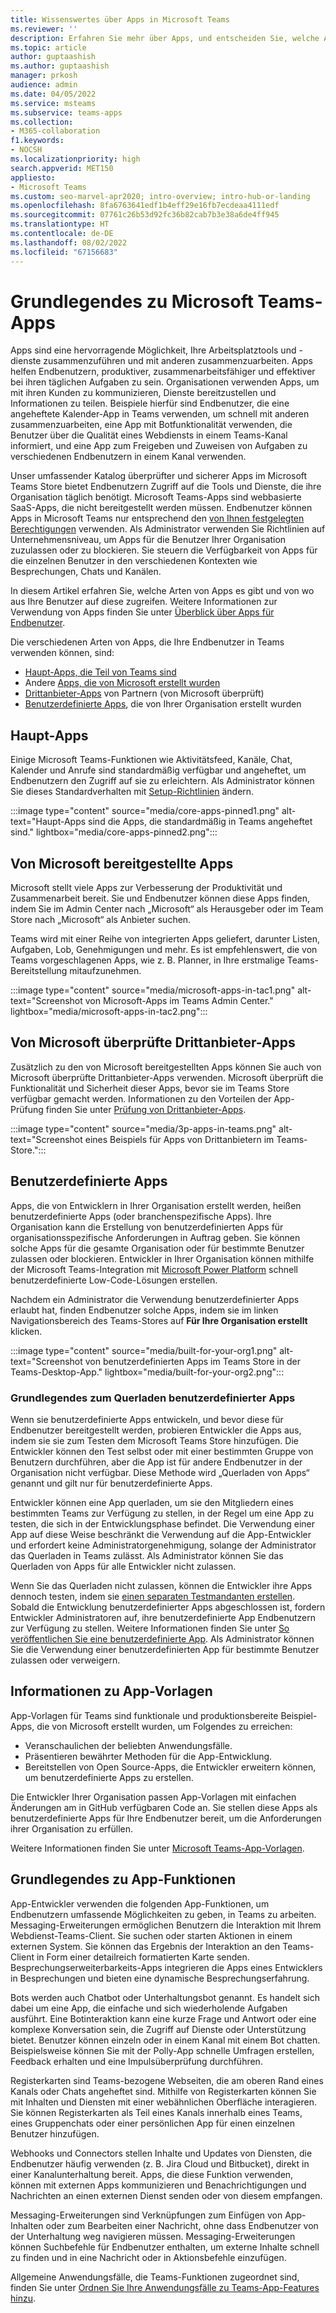 ```yaml
---
title: Wissenswertes über Apps in Microsoft Teams
ms.reviewer: ''
description: Erfahren Sie mehr über Apps, und entscheiden Sie, welche Apps in Teams basierend auf dem Profil und den Geschäftsanforderungen Ihrer Organisation zugelassen werden sollen.
ms.topic: article
author: guptaashish
ms.author: guptaashish
manager: prkosh
audience: admin
ms.date: 04/05/2022
ms.service: msteams
ms.subservice: teams-apps
ms.collection:
- M365-collaboration
f1.keywords:
- NOCSH
ms.localizationpriority: high
search.appverid: MET150
appliesto:
- Microsoft Teams
ms.custom: seo-marvel-apr2020; intro-overview; intro-hub-or-landing
ms.openlocfilehash: 8fa6763641edf1b4eff29e16fb7ecdeaa4111edf
ms.sourcegitcommit: 07761c26b53d92fc36b82cab7b3e38a6de4ff945
ms.translationtype: HT
ms.contentlocale: de-DE
ms.lasthandoff: 08/02/2022
ms.locfileid: "67156683"
---
```

# <a name="understand-microsoft-teams-apps"></a>Grundlegendes zu Microsoft Teams-Apps

Apps sind eine hervorragende Möglichkeit, Ihre Arbeitsplatztools und -dienste zusammenzuführen und mit anderen zusammenzuarbeiten. Apps helfen Endbenutzern, produktiver, zusammenarbeitsfähiger und effektiver bei ihren täglichen Aufgaben zu sein. Organisationen verwenden Apps, um mit ihren Kunden zu kommunizieren, Dienste bereitzustellen und Informationen zu teilen. Beispiele hierfür sind Endbenutzer, die eine angeheftete Kalender-App in Teams verwenden, um schnell mit anderen zusammenzuarbeiten, eine App mit Botfunktionalität verwenden, die Benutzer über die Qualität eines Webdiensts in einem Teams-Kanal informiert, und eine App zum Freigeben und Zuweisen von Aufgaben zu verschiedenen Endbenutzern in einem Kanal verwenden.

Unser umfassender Katalog überprüfter und sicherer Apps im Microsoft Teams Store bietet Endbenutzern Zugriff auf die Tools und Dienste, die ihre Organisation täglich benötigt. Microsoft Teams-Apps sind webbasierte SaaS-Apps, die nicht bereitgestellt werden müssen. Endbenutzer können Apps in Microsoft Teams nur entsprechend den [von Ihnen festgelegten Berechtigungen](app-policies.md) verwenden. Als Administrator verwenden Sie Richtlinien auf Unternehmensniveau, um Apps für die Benutzer Ihrer Organisation zuzulassen oder zu blockieren. Sie steuern die Verfügbarkeit von Apps für die einzelnen Benutzer in den verschiedenen Kontexten wie Besprechungen, Chats und Kanälen.

In diesem Artikel erfahren Sie, welche Arten von Apps es gibt und von wo aus Ihre Benutzer auf diese zugreifen. Weitere Informationen zur Verwendung von Apps finden Sie unter [Überblick über Apps für Endbenutzer](https://support.office.com/article/overview-of-apps-in-teams-747492ee-7cdd-4115-a993-8c7e7f98a3d0).

Die verschiedenen Arten von Apps, die Ihre Endbenutzer in Teams verwenden können, sind:

* [Haupt-Apps, die Teil von Teams sind](#core-apps)
* Andere [Apps, die von Microsoft erstellt wurden](#microsoft-provided-apps)
* [Drittanbieter-Apps](#third-party-apps-validated-by-microsoft) von Partnern (von Microsoft überprüft)
* [Benutzerdefinierte Apps](#custom-apps), die von Ihrer Organisation erstellt wurden

## <a name="core-apps"></a>Haupt-Apps

Einige Microsoft Teams-Funktionen wie Aktivitätsfeed, Kanäle, Chat, Kalender und Anrufe sind standardmäßig verfügbar und angeheftet, um Endbenutzern den Zugriff auf sie zu erleichtern. Als Administrator können Sie dieses Standardverhalten mit [Setup-Richtlinien](/microsoftteams/teams-app-setup-policies) ändern.

:::image type="content" source="media/core-apps-pinned1.png" alt-text="Haupt-Apps sind die Apps, die standardmäßig in Teams angeheftet sind." lightbox="media/core-apps-pinned2.png":::

## <a name="microsoft-provided-apps"></a>Von Microsoft bereitgestellte Apps

Microsoft stellt viele Apps zur Verbesserung der Produktivität und Zusammenarbeit bereit. Sie und Endbenutzer können diese Apps finden, indem Sie im Admin Center nach „Microsoft“ als Herausgeber oder im Team Store nach „Microsoft“ als Anbieter suchen.

Teams wird mit einer Reihe von integrierten Apps geliefert, darunter Listen, Aufgaben, Lob, Genehmigungen und mehr. Es ist empfehlenswert, die von Teams vorgeschlagenen Apps, wie z. B. Planner, in Ihre erstmalige Teams-Bereitstellung mitaufzunehmen.

:::image type="content" source="media/microsoft-apps-in-tac1.png" alt-text="Screenshot von Microsoft-Apps im Teams Admin Center." lightbox="media/microsoft-apps-in-tac2.png":::

## <a name="third-party-apps-validated-by-microsoft"></a>Von Microsoft überprüfte Drittanbieter-Apps

Zusätzlich zu den von Microsoft bereitgestellten Apps können Sie auch von Microsoft überprüfte Drittanbieter-Apps verwenden. Microsoft überprüft die Funktionalität und Sicherheit dieser Apps, bevor sie im Teams Store verfügbar gemacht werden. Informationen zu den Vorteilen der App-Prüfung finden Sie unter [Prüfung von Drittanbieter-Apps](overview-of-app-validation.md).

:::image type="content" source="media/3p-apps-in-teams.png" alt-text="Screenshot eines Beispiels für Apps von Drittanbietern im Teams-Store.":::

## <a name="custom-apps"></a>Benutzerdefinierte Apps

Apps, die von Entwicklern in Ihrer Organisation erstellt werden, heißen benutzerdefinierte Apps (oder branchenspezifische Apps). Ihre Organisation kann die Erstellung von benutzerdefinierten Apps für organisationsspezifische Anforderungen in Auftrag geben. Sie können solche Apps für die gesamte Organisation oder für bestimmte Benutzer zulassen oder blockieren. Entwickler in Ihrer Organisation können mithilfe der Microsoft Teams-Integration mit [Microsoft Power Platform](/microsoftteams/platform/samples/teams-low-code-solutions) schnell benutzerdefinierte Low-Code-Lösungen erstellen.

Nachdem ein Administrator die Verwendung benutzerdefinierter Apps erlaubt hat, finden Endbenutzer solche Apps, indem sie im linken Navigationsbereich des Teams-Stores auf **Für Ihre Organisation erstellt** klicken.

:::image type="content" source="media/built-for-your-org1.png" alt-text="Screenshot von benutzerdefinierten Apps im Teams Store in der Teams-Desktop-App." lightbox="media/built-for-your-org2.png":::

<!--- TBD - new article on custom app overview and sideloading. --->

### <a name="understand-sideloading-of-custom-apps"></a>Grundlegendes zum Querladen benutzerdefinierter Apps

Wenn sie benutzerdefinierte Apps entwickeln, und bevor diese für Endbenutzer bereitgestellt werden, probieren Entwickler die Apps aus, indem sie sie zum Testen dem Microsoft Teams Store hinzufügen. Die Entwickler können den Test selbst oder mit einer bestimmten Gruppe von Benutzern durchführen, aber die App ist für andere Endbenutzer in der Organisation nicht verfügbar. Diese Methode wird „Querladen von Apps“ genannt und gilt nur für benutzerdefinierte Apps.

Entwickler können eine App querladen, um sie den Mitgliedern eines bestimmten Teams zur Verfügung zu stellen, in der Regel um eine App zu testen, die sich in der Entwicklungsphase befindet. Die Verwendung einer App auf diese Weise beschränkt die Verwendung auf die App-Entwickler und erfordert keine Administratorgenehmigung, solange der Administrator das Querladen in Teams zulässt. Als Administrator können Sie das Querladen von Apps für alle Entwickler nicht zulassen.

Wenn Sie das Querladen nicht zulassen, können die Entwickler ihre Apps dennoch testen, indem sie [einen separaten Testmandanten erstellen](/microsoftteams/platform/concepts/build-and-test/prepare-your-o365-tenant). Sobald die Entwicklung benutzerdefinierter Apps abgeschlossen ist, fordern Entwickler Administratoren auf, ihre benutzerdefinierte App Endbenutzern zur Verfügung zu stellen. Weitere Informationen finden Sie unter [So veröffentlichen Sie eine benutzerdefinierte App](/microsoftteams/upload-custom-apps). Als Administrator können Sie die Verwendung einer benutzerdefinierten App für bestimmte Benutzer zulassen oder verweigern.

## <a name="about-app-templates"></a>Informationen zu App-Vorlagen

App-Vorlagen für Teams sind funktionale und produktionsbereite Beispiel-Apps, die von Microsoft erstellt wurden, um Folgendes zu erreichen:

* Veranschaulichen der beliebten Anwendungsfälle.
* Präsentieren bewährter Methoden für die App-Entwicklung.
* Bereitstellen von Open Source-Apps, die Entwickler erweitern können, um benutzerdefinierte Apps zu erstellen.

Die Entwickler Ihrer Organisation passen App-Vorlagen mit einfachen Änderungen am in GitHub verfügbaren Code an. Sie stellen diese Apps als benutzerdefinierte Apps für Ihre Endbenutzer bereit, um die Anforderungen ihrer Organisation zu erfüllen.

Weitere Informationen finden Sie unter [Microsoft Teams-App-Vorlagen](https://adoption.microsoft.com/microsoft-teams/app-templates/).

## <a name="understand-app-capabilities"></a>Grundlegendes zu App-Funktionen

App-Entwickler verwenden die folgenden App-Funktionen, um Endbenutzern umfassende Möglichkeiten zu geben, in Teams zu arbeiten. Messaging-Erweiterungen ermöglichen Benutzern die Interaktion mit Ihrem Webdienst-Teams-Client. Sie suchen oder starten Aktionen in einem externen System. Sie können das Ergebnis der Interaktion an den Teams-Client in Form einer detailreich formatierten Karte senden. Besprechungserweiterbarkeits-Apps integrieren die Apps eines Entwicklers in Besprechungen und bieten eine dynamische Besprechungserfahrung.

Bots werden auch Chatbot oder Unterhaltungsbot genannt. Es handelt sich dabei um eine App, die einfache und sich wiederholende Aufgaben ausführt. Eine Botinteraktion kann eine kurze Frage und Antwort oder eine komplexe Konversation sein, die Zugriff auf Dienste oder Unterstützung bietet. Benutzer können einzeln oder in einem Kanal mit einem Bot chatten. Beispielsweise können Sie mit der Polly-App schnelle Umfragen erstellen, Feedback erhalten und eine Impulsüberprüfung durchführen.

Registerkarten sind Teams-bezogene Webseiten, die am oberen Rand eines Kanals oder Chats angeheftet sind. Mithilfe von Registerkarten können Sie mit Inhalten und Diensten mit einer webähnlichen Oberfläche interagieren. Sie können Registerkarten als Teil eines Kanals innerhalb eines Teams, eines Gruppenchats oder einer persönlichen App für einen einzelnen Benutzer hinzufügen.

Webhooks und Connectors stellen Inhalte und Updates von Diensten, die Endbenutzer häufig verwenden (z. B. Jira Cloud und Bitbucket), direkt in einer Kanalunterhaltung bereit. Apps, die diese Funktion verwenden, können mit externen Apps kommunizieren und Benachrichtigungen und Nachrichten an einen externen Dienst senden oder von diesem empfangen.

Messaging-Erweiterungen sind Verknüpfungen zum Einfügen von App-Inhalten oder zum Bearbeiten einer Nachricht, ohne dass Endbenutzer von der Unterhaltung weg navigieren müssen. Messaging-Erweiterungen können Suchbefehle für Endbenutzer enthalten, um externe Inhalte schnell zu finden und in eine Nachricht oder in Aktionsbefehle einzufügen.

Allgemeine Anwendungsfälle, die Teams-Funktionen zugeordnet sind, finden Sie unter [Ordnen Sie Ihre Anwendungsfälle zu Teams-App-Features hinzu](/microsoftteams/platform/concepts/design/map-use-cases).

<!--- TBD: Admins do many considerations and decisions around app adoption and app governance. These are to be covered in a separate article. Commenting the below content for now as part of this article revamp.

## Apps deployment decisions

Teams provides a great out-of-the-box collaboration experience for your organization, and most organizations find that the default settings work for them. This article helps you decide whether to change any of the default settings, based on your organization's profile and business requirements, then it walks you through each change. We've split the settings into two groups, starting with the core set of [changes you're more likely to make](#core-deployment-decisions). The second group includes the [additional settings](#additional-deployment-decisions) you may want to configure, based on your organization's needs.

## Core deployment decisions

These are the apps settings that most organizations want to change (if the Teams default settings don't work for them).

### App availability settings

Teams provides many apps published by Microsoft and by third parties to engage users, support productivity, and integrate commonly used business services into Teams.
Get apps from the Teams Store. By default, all apps, including custom apps that you've submitted via the [Teams Store approval process](/microsoftteams/platform/publishing/apps-publish#microsoft-teams-app-approval-process), are turned on for all users. For example, users can use the Planner app to build and manage team tasks in Teams.

By default, all Microsoft-provided, third-party, and custom apps are available, and you can turn individual apps on or off. There are org-wide settings that let you turn all third-party and/or custom apps on or off for your entire organization.

| Ask yourself | Action |
|--------------|--------|
|Will you change the default Teams apps settings? | For more information about policies and settings that you can use to manage apps in your organization, see [Admin settings for apps in Microsoft Teams](admin-settings.md).|

### App permissions and other considerations

Apps are consented to by users and managed by the admin or IT pro through policies. However, app permissions and risk profile are defined in the app itself.

| Ask yourself | Action |
|--------------|--------|
|<br>Which apps do I want to allow access to? Which ones do I not want to allow access to?  | <ul><li>See [Microsoft Teams apps permissions and considerations](app-permissions.md) for a list of things you should consider when allowing access to an app, bot, tab, or connector.</li><li>See [Manage your apps in the Microsoft Teams admin center](manage-apps.md) for information about making an app available to users in your organization.</li></ul>|

--->

<!--- TBD: Rewrite this to talk about bots and tabs as a capability of apps. Admins do not govern bots, tabs, etc. Admins only govern apps that contain capabilities such as connectors, bots, etc. This writeup gives an impression that admins manage apps + bots + tabs + connectors, etc.

### Bots for private chats and channels

Bots are automated programs that respond to queries or give updates and notifications about details users find interesting or want to stay informed about. Bots allow users to interact with cloud services such as task management, scheduling, and polling in a Teams chat. Teams supports bots in private chats and channels. Administrators can control whether the use of bots is allowed in a Microsoft 365 or Office 365 organization.

| Ask yourself | Action |
|--------------|--------|
|Do I want to allow custom bots in my organization?|For more information about adding bots, see [Add bots for private chats and channels in Microsoft Teams](/microsoftteams/platform/bots/what-are-bots). For information about turning custom bots on or off, see [Admin settings for apps in Microsoft Teams](admin-settings.md).|

### Built-in and custom tabs

Owners and team members can add tabs to a channel, private chat, and group chat to help integrate their cloud services. Add tabs to help users access and manage the data they need or use the most. In channels, the Conversations and Files tabs are created by default. In every private chat, the Conversations, Files, Organization, and Activity tabs are created by default. In addition to these built-in tabs, you can design and add custom tabs. To learn about turning Teams apps on or off for your organization, read [Admin settings for apps in Teams](admin-settings.md).

| Ask yourself | Action |
|--------------|--------|
|Do I want to allow custom tabs in my organization?|For more information, see [Use built-in and custom tabs in Teams](/microsoftteams/platform/tabs/what-are-tabs).|

### Custom connectors

Connectors keep your team current by delivering content and updates from services you frequently use directly into a channel. With connectors, your Teams users can receive updates from popular services such as Trello, Wunderlist, GitHub, and Azure DevOps Services in their Teams chats.

| Ask yourself | Action |
|--------------|--------|
|Do I want to allow users to create custom connectors?|For more information, see [Use custom connectors in Teams](office-365-custom-connectors.md).|

--->

<!--- TBD: Activity reports is not part of app overview. Commenting for now. To be reused in a different article later.

### Activity reports

You can use activity reports to see how users in your organization are using Teams. For example, if some don't use Teams yet, they might not know how to get started or understand how they can use Teams to be more productive and collaborative. Your organization can use the activity reports to decide where to prioritize training and communication efforts. To view activity reports, you must be a global admin in Microsoft 365 or Office 365, Teams service admin, or Skype for Business admin.

| Ask yourself | Action |
|--------------|--------|
| Who needs to see the activity reports, and do they have the correct permissions to view them? |<ul><li>If you don't want to assign an admin role to a user, you can [assign the Reports reader role](teams-activity-reports.md#reports-reader-role).</li><li>See [Roles and permissions](/azure/active-directory/users-groups-roles/directory-assign-admin-roles) and [View and assign roles](/azure/active-directory/users-groups-roles/directory-manage-roles-portal) for information about assigning admin roles in Azure Active Directory.</li></ul> |

--->
